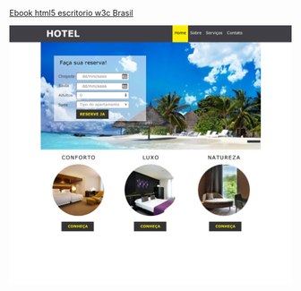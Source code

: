 [Ebook html5 escritorio w3c Brasil](http://www.w3c.br/pub/Cursos/CursoHTML5/html5-web.pdf)



![interface para produção em aula](https://raw.githubusercontent.com/geltoncruz/47012/master/images/THEMA.png)